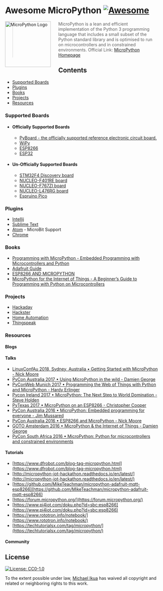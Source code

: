 # Awesome MicroPython [![Awesome](https://awesome.re/badge.svg)](https://awesome.re)

<a href="http://www.micropython.org/"><img src="https://avatars2.githubusercontent.com/u/6298560?s=200&v=4" alt="MicroPython Logo" align="left" style="margin-right: 25px" height=150></a>

> MicroPython is a lean and efficient implementation of the Python 3 programming language that includes a small subset of the Python standard library and is optimised to run on microcontrollers and in constrained environments. Official Link: [MicroPython Homepage](http://www.micropython.org/)






## Contents

- [Supported Boards](#supported-boards)
- [Plugins](#plugins)
- [Books](#books)
- [Projects](#projects)
- [Resources](#resources)

### Supported Boards

- #### Officially Supported Boards

  - [PyBoard - the officially supported reference electronic circuit board.](https://store.micropython.org/category/pyboards)
  - [WiPy](http://micropython.org/resources/docs/en/latest/wipy/)
  - [ESP8266](http://micropython.org/resources/docs/en/latest/esp8266/)
  - [ESP32](https://github.com/micropython/micropython/tree/master/ports/esp32)

- #### Un-Officially Supported Boards

  - [STM32F4 Discovery board](#)
  - [NUCLEO-F401RE board](#)
  - [NUCLEO-F767ZI board](#)
  - [NUCLEO-L476RG board](#)
  - [Espruino Pico](#)

### Plugins

- [Intellij](https://github.com/vlasovskikh/intellij-micropython)
- [Sublime Text](https://github.com/gepd/uPiotMicroPythonTool)
- [Atom](https://atom.io/packages/microbit-python) -  MicroBit Support
- [Chrome](https://chrome.google.com/webstore/detail/micropython/lhdjeebhcalhgnbigbngiaglmladclbo?hl=en-GB)

### Books

- [Programming with MicroPython - Embedded Programming with Microcontrollers and Python](http://shop.oreilly.com/product/0636920056515.do)
- [Adafruit Guide](https://cdn-learn.adafruit.com/downloads/pdf/micropython-basics-what-is-micropython.pdf)
- [ESP8266 AND MICROPYTHON](https://www.elektor.com/esp8266-and-micropython-e-book)
- [MicroPython for the Internet of Things - A Beginner’s Guide to Programming with Python on Microcontrollers](https://www.apress.com/gp/book/9781484231227)

### Projects

- [Hackaday](https://hackaday.io/projects?tag=micropython)
- [Hackster](https://www.hackster.io/projects/tags/micropython)
- [Home Automation](https://medium.com/@rxseger/esp8266-first-project-home-automation-with-relays-switches-pwm-and-an-adc-ad25f317c74f)
- [Thingspeak](https://blog.gypsyengineer.com/en/diy-electronics/micropython-esp8266-sending-data-to-thingspeak.html)

### Resources

#### Blogs

#### Talks

- [LinuxConfAu 2018, Sydney, Australia • Getting Started with MicroPython - Nick Moore](https://www.youtube.com/watch?v=inUMgHQ62sA)
- [PyCon Australia 2017 • Using MicroPython in the wild - Damien George](https://www.youtube.com/watch?v=WI-nTf5iM84)
- [PyConWeb Munich 2017 • Programming the Web of Things with Python and MicroPython - Hardy Erlinger](https://www.youtube.com/watch?v=_-jFb9HSdk4)
- [Pycon Ireland 2017 • MicroPython: The Next Step to World Domination - Steve Holden](https://www.youtube.com/watch?v=2gPU2CXiphQ&t=1460s)
- [PyTexas 2017 • MicroPython on an ESP8266 - Christopher Cooper](https://www.youtube.com/watch?v=V5xs2DpQi1s)
- [PyCon Australia 2016 • MicroPython: Embedded programming for everyone - Jim Mussared](https://www.youtube.com/watch?v=oCEZyJqkMrE)
- [PyCon Australia 2016 • ESP8266 and MicroPython - Nick Moore](https://www.youtube.com/watch?v=C19fFU-TVWU)
- [GOTO Amsterdam 2016 • MicroPython & the Internet of Things - Damien George](https://www.youtube.com/watch?v=EvGhPmPPzko&t=447s)
- [PyCon South Africa 2016 • MicroPython: Python for microcontrollers and constrained environments](https://www.youtube.com/watch?v=srrf-25_Ytw)

#### Tutorials

- [https://www.dfrobot.com/blog-tag-micropython.html](https://www.dfrobot.com/blog-tag-micropython.html)
- [http://micropython-iot-hackathon.readthedocs.io/en/latest/](http://micropython-iot-hackathon.readthedocs.io/en/latest/)
- [https://github.com/MikeTeachman/micropython-adafruit-mqtt-esp8266](https://github.com/MikeTeachman/micropython-adafruit-mqtt-esp8266)
- [https://forum.micropython.org/](https://forum.micropython.org/)
- [https://www.pi4iot.com/doku.php?id=sbc:esp8266](https://www.pi4iot.com/doku.php?id=sbc:esp8266)
- [https://www.rototron.info/notebook/](https://www.rototron.info/notebook/)
- [https://techtutorialsx.com/tag/micropython/](https://techtutorialsx.com/tag/micropython/)

#### Community

## License

[![License: CC0-1.0](https://licensebuttons.net/l/zero/1.0/80x15.png)](http://creativecommons.org/publicdomain/zero/1.0/)

To the extent possible under law, [Michael Ikua](https://github.com/ikuamike) has waived all copyright and related or neighboring rights to this work.
